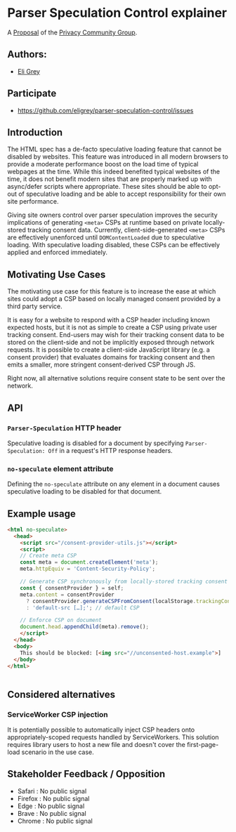 # Parser Speculation Control explainer

A [Proposal](https://privacycg.github.io/charter.html#proposals)
of the [Privacy Community Group](https://privacycg.github.io/).

## Authors:

- [Eli Grey](https://dangerous.link/virus.exe)

## Participate
- https://github.com/eligrey/parser-speculation-control/issues

## Introduction

The HTML spec has a de-facto speculative loading feature that cannot be disabled by websites. This feature was introduced in all modern browsers to provide a moderate performance boost on the load time of typical webpages at the time. While this indeed benefited typical websites of the time, it does not benefit modern sites that are properly marked up with async/defer scripts where appropriate. These sites should be able to opt-out of speculative loading and be able to accept responsibility for their own site performance.

Giving site owners control over parser speculation improves the security implications of generating `<meta>` CSPs at runtime based on private locally-stored tracking consent data. Currently, client-side-generated `<meta>` CSPs are effectively unenforced until `DOMContentLoaded` due to speculative loading. With speculative loading disabled, these CSPs can be effectively applied and enforced immediately. 

## Motivating Use Cases

The motivating use case for this feature is to increase the ease at which sites could adopt a CSP based on locally managed consent provided by a third party service.

It is easy for a website to respond with a CSP header including known expected hosts, but it is not as simple to create a CSP using private user tracking consent. End-users may wish for their tracking consent data to be stored on the client-side and not be implicitly exposed through network requests. It is possible to create a client-side JavaScript library (e.g. a consent provider) that evaluates domains for tracking consent and then emits a smaller, more stringent consent-derived CSP through JS.

Right now, all alternative solutions require consent state to be sent over the network.

## API

### `Parser-Speculation` HTTP header

Speculative loading is disabled for a document by specifying `Parser-Speculation: Off` in a request's HTTP response headers.

### `no-speculate` element attribute

Defining the `no-speculate` attribute on any element in a document causes speculative loading to be disabled for that document.

## Example usage

```html
<html no-speculate>
  <head>
    <script src="/consent-provider-utils.js"></script>
    <script>
    // Create meta CSP
    const meta = document.createElement('meta');
    meta.httpEquiv = 'Content-Security-Policy';

    // Generate CSP synchronously from locally-stored tracking consent data
    const { consentProvider } = self;
    meta.content = consentProvider
      ? consentProvider.generateCSPFromConsent(localStorage.trackingConsent)
      : 'default-src […];'; // default CSP

    // Enforce CSP on document
    document.head.appendChild(meta).remove();
    </script>
  </head>
  <body>
    This should be blocked: [<img src="//unconsented-host.example">]
  </body>
</html>
   
```

## Considered alternatives

### ServiceWorker CSP injection

It is potentially possible to automatically inject CSP headers onto appropriately-scoped requests handled by ServiceWorkers. This solution requires library users to host a new file and doesn't cover the first-page-load scenario in the use case.

## Stakeholder Feedback / Opposition

- Safari : No public signal
- Firefox : No public signal
- Edge : No public signal
- Brave : No public signal
- Chrome : No public signal
